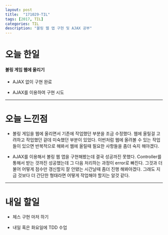 ```yaml
---
layout: post
title:  "171029-TIL"
tags: [2017, TIL]
categories: TIL
description: "볼링 웹 앱 구현 및 AJAX 공부"
---
```


오늘 한일
========

#### 볼링 게임 웹에 올리기  

- AJAX 없이 구현 완료

- AJAX를 이용하여 구현 시도

---

오늘 느낀점
==========

- 볼링 게임을 웹에 올리면서 기존에 작업했던 부분을 조금 수정했다. 웹에 올릴걸 고려하고 작업했던 겉데 미숙했던 부분이 있었다. 이번처럼 웹에 올려볼 수 있는 작업들이 있으면 반복적으로 해봐서 웹에 올릴때 필요한 사항들을 좀더 숙지 해야겠다.  

- AJAX를 이용해서 볼링 웹 앱을 구현해봤는데 결국 성공까진 못했다. Controller를 통해서 받는 것까진 성공했는데 그 다음 처리하는 과정이 error로 빠진다. 그것과 더불어 어떻게 점수만 갱신할지 잘 안됐는 시간날때 좀더 진행 해봐야겠다. 그래도 지금 것보다 더 간단한 형태라면 어떻게 작업해야 할지는 알것 같다.

---

내일 할일
=========

- 체스 구현 마저 하기

- 내일 혹은 화요일에 TDD 수업
